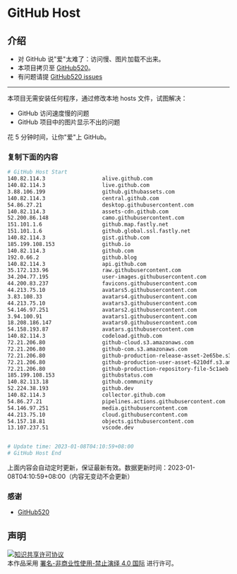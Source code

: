 # GitHub Host
## 介绍
- 对 GitHub 说"爱"太难了：访问慢、图片加载不出来。
- 本项目拷贝至 [GitHub520](https://github.com/521xueweihan/GitHub520)。
- 有问题请提 [GitHub520 issues](https://github.com/521xueweihan/GitHub520/issues/new)

---

本项目无需安装任何程序，通过修改本地 hosts 文件，试图解决：
- GitHub 访问速度慢的问题
- GitHub 项目中的图片显示不出的问题

花 5 分钟时间，让你"爱"上 GitHub。

### 复制下面的内容
```bash
# GitHub Host Start
140.82.114.3                  alive.github.com
140.82.114.3                  live.github.com
3.88.106.199                  github.githubassets.com
140.82.114.3                  central.github.com
54.86.27.21                   desktop.githubusercontent.com
140.82.114.3                  assets-cdn.github.com
52.200.86.148                 camo.githubusercontent.com
151.101.1.6                   github.map.fastly.net
151.101.1.6                   github.global.ssl.fastly.net
140.82.114.3                  gist.github.com
185.199.108.153               github.io
140.82.114.3                  github.com
192.0.66.2                    github.blog
140.82.114.3                  api.github.com
35.172.133.96                 raw.githubusercontent.com
34.204.77.195                 user-images.githubusercontent.com
44.200.83.237                 favicons.githubusercontent.com
44.213.75.10                  avatars5.githubusercontent.com
3.83.108.33                   avatars4.githubusercontent.com
44.213.75.10                  avatars3.githubusercontent.com
54.146.97.251                 avatars2.githubusercontent.com
3.94.100.91                   avatars1.githubusercontent.com
18.208.186.147                avatars0.githubusercontent.com
54.158.193.87                 avatars.githubusercontent.com
140.82.114.3                  codeload.github.com
72.21.206.80                  github-cloud.s3.amazonaws.com
72.21.206.80                  github-com.s3.amazonaws.com
72.21.206.80                  github-production-release-asset-2e65be.s3.amazonaws.com
72.21.206.80                  github-production-user-asset-6210df.s3.amazonaws.com
72.21.206.80                  github-production-repository-file-5c1aeb.s3.amazonaws.com
185.199.108.153               githubstatus.com
140.82.113.18                 github.community
52.224.38.193                 github.dev
140.82.114.3                  collector.github.com
54.86.27.21                   pipelines.actions.githubusercontent.com
54.146.97.251                 media.githubusercontent.com
44.213.75.10                  cloud.githubusercontent.com
54.157.18.81                  objects.githubusercontent.com
13.107.237.51                 vscode.dev


# Update time: 2023-01-08T04:10:59+08:00
# GitHub Host End

```
上面内容会自动定时更新，保证最新有效。数据更新时间：2023-01-08T04:10:59+08:00（内容无变动不会更新）

### 感谢

- [GitHub520](https://github.com/521xueweihan/GitHub520)

## 声明
<a rel="license" href="https://creativecommons.org/licenses/by-nc-nd/4.0/deed.zh"><img alt="知识共享许可协议" style="border-width: 0" src="https://licensebuttons.net/l/by-nc-nd/4.0/88x31.png"></a><br>本作品采用 <a rel="license" href="https://creativecommons.org/licenses/by-nc-nd/4.0/deed.zh">署名-非商业性使用-禁止演绎 4.0 国际</a> 进行许可。